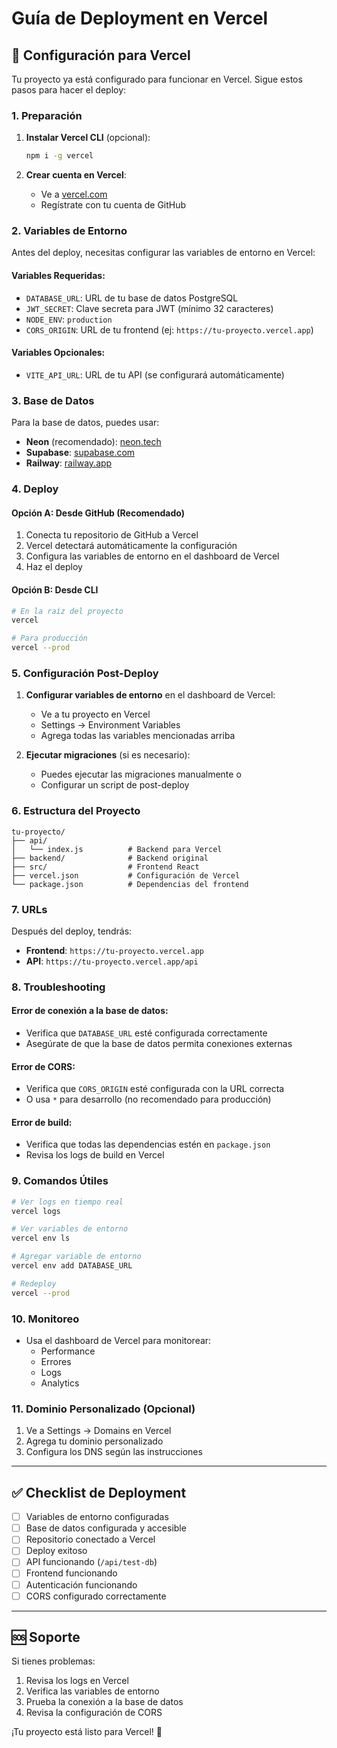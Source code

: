 # Guía de Deployment en Vercel

## 🚀 Configuración para Vercel

Tu proyecto ya está configurado para funcionar en Vercel. Sigue estos pasos para hacer el deploy:

### 1. Preparación

1. **Instalar Vercel CLI** (opcional):
   ```bash
   npm i -g vercel
   ```

2. **Crear cuenta en Vercel**:
   - Ve a [vercel.com](https://vercel.com)
   - Regístrate con tu cuenta de GitHub

### 2. Variables de Entorno

Antes del deploy, necesitas configurar las variables de entorno en Vercel:

#### Variables Requeridas:
- `DATABASE_URL`: URL de tu base de datos PostgreSQL
- `JWT_SECRET`: Clave secreta para JWT (mínimo 32 caracteres)
- `NODE_ENV`: `production`
- `CORS_ORIGIN`: URL de tu frontend (ej: `https://tu-proyecto.vercel.app`)

#### Variables Opcionales:
- `VITE_API_URL`: URL de tu API (se configurará automáticamente)

### 3. Base de Datos

Para la base de datos, puedes usar:
- **Neon** (recomendado): [neon.tech](https://neon.tech)
- **Supabase**: [supabase.com](https://supabase.com)
- **Railway**: [railway.app](https://railway.app)

### 4. Deploy

#### Opción A: Desde GitHub (Recomendado)
1. Conecta tu repositorio de GitHub a Vercel
2. Vercel detectará automáticamente la configuración
3. Configura las variables de entorno en el dashboard de Vercel
4. Haz el deploy

#### Opción B: Desde CLI
```bash
# En la raíz del proyecto
vercel

# Para producción
vercel --prod
```

### 5. Configuración Post-Deploy

1. **Configurar variables de entorno** en el dashboard de Vercel:
   - Ve a tu proyecto en Vercel
   - Settings → Environment Variables
   - Agrega todas las variables mencionadas arriba

2. **Ejecutar migraciones** (si es necesario):
   - Puedes ejecutar las migraciones manualmente o
   - Configurar un script de post-deploy

### 6. Estructura del Proyecto

```
tu-proyecto/
├── api/
│   └── index.js          # Backend para Vercel
├── backend/              # Backend original
├── src/                  # Frontend React
├── vercel.json           # Configuración de Vercel
└── package.json          # Dependencias del frontend
```

### 7. URLs

Después del deploy, tendrás:
- **Frontend**: `https://tu-proyecto.vercel.app`
- **API**: `https://tu-proyecto.vercel.app/api`

### 8. Troubleshooting

#### Error de conexión a la base de datos:
- Verifica que `DATABASE_URL` esté configurada correctamente
- Asegúrate de que la base de datos permita conexiones externas

#### Error de CORS:
- Verifica que `CORS_ORIGIN` esté configurada con la URL correcta
- O usa `*` para desarrollo (no recomendado para producción)

#### Error de build:
- Verifica que todas las dependencias estén en `package.json`
- Revisa los logs de build en Vercel

### 9. Comandos Útiles

```bash
# Ver logs en tiempo real
vercel logs

# Ver variables de entorno
vercel env ls

# Agregar variable de entorno
vercel env add DATABASE_URL

# Redeploy
vercel --prod
```

### 10. Monitoreo

- Usa el dashboard de Vercel para monitorear:
  - Performance
  - Errores
  - Logs
  - Analytics

### 11. Dominio Personalizado (Opcional)

1. Ve a Settings → Domains en Vercel
2. Agrega tu dominio personalizado
3. Configura los DNS según las instrucciones

---

## ✅ Checklist de Deployment

- [ ] Variables de entorno configuradas
- [ ] Base de datos configurada y accesible
- [ ] Repositorio conectado a Vercel
- [ ] Deploy exitoso
- [ ] API funcionando (`/api/test-db`)
- [ ] Frontend funcionando
- [ ] Autenticación funcionando
- [ ] CORS configurado correctamente

---

## 🆘 Soporte

Si tienes problemas:
1. Revisa los logs en Vercel
2. Verifica las variables de entorno
3. Prueba la conexión a la base de datos
4. Revisa la configuración de CORS

¡Tu proyecto está listo para Vercel! 🎉
